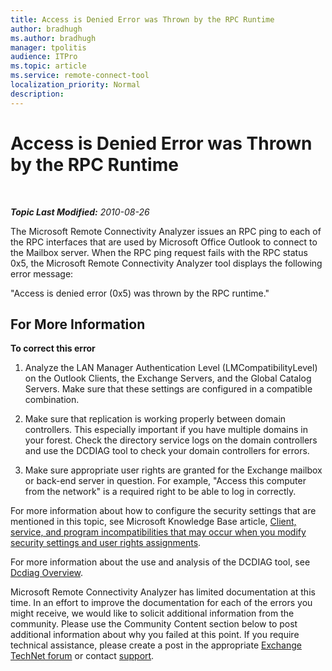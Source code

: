 ```yaml
---
title: Access is Denied Error was Thrown by the RPC Runtime
author: bradhugh
ms.author: bradhugh
manager: tpolitis
audience: ITPro 
ms.topic: article 
ms.service: remote-connect-tool
localization_priority: Normal
description: 
---
```


<div data-xmlns="https://www.w3.org/1999/xhtml">

<div class="topic" data-xmlns="https://www.w3.org/1999/xhtml" data-msxsl="urn:schemas-microsoft-com:xslt" data-cs="https://msdn.microsoft.com/">

<div data-asp="https://msdn2.microsoft.com/asp">

# Access is Denied Error was Thrown by the RPC Runtime

</div>

<div id="mainSection">

<div id="mainBody">

<span> </span>

_**Topic Last Modified:** 2010-08-26_

The Microsoft Remote Connectivity Analyzer issues an RPC ping to each of the RPC interfaces that are used by Microsoft Office Outlook to connect to the Mailbox server. When the RPC ping request fails with the RPC status 0x5, the Microsoft Remote Connectivity Analyzer tool displays the following error message:

"Access is denied error (0x5) was thrown by the RPC runtime."

<div>

## For More Information

**To correct this error**

1.  Analyze the LAN Manager Authentication Level (LMCompatibilityLevel) on the Outlook Clients, the Exchange Servers, and the Global Catalog Servers. Make sure that these settings are configured in a compatible combination.

2.  Make sure that replication is working properly between domain controllers. This especially important if you have multiple domains in your forest. Check the directory service logs on the domain controllers and use the DCDIAG tool to check your domain controllers for errors.

3.  Make sure appropriate user rights are granted for the Exchange mailbox or back-end server in question. For example, "Access this computer from the network" is a required right to be able to log in correctly.

For more information about how to configure the security settings that are mentioned in this topic, see Microsoft Knowledge Base article, [Client, service, and program incompatibilities that may occur when you modify security settings and user rights assignments](https://go.microsoft.com/fwlink/?linkid=3052%26kbid=823659).

For more information about the use and analysis of the DCDIAG tool, see [Dcdiag Overview](https://go.microsoft.com/fwlink/?linkid=68936).

Microsoft Remote Connectivity Analyzer has limited documentation at this time. In an effort to improve the documentation for each of the errors you might receive, we would like to solicit additional information from the community. Please use the Community Content section below to post additional information about why you failed at this point. If you require technical assistance, please create a post in the appropriate [Exchange TechNet forum](https://go.microsoft.com/fwlink/?linkid=73420) or contact [support](https://go.microsoft.com/fwlink/?linkid=8158).

</div>

</div>

<span> </span>

</div>

</div>

</div>


